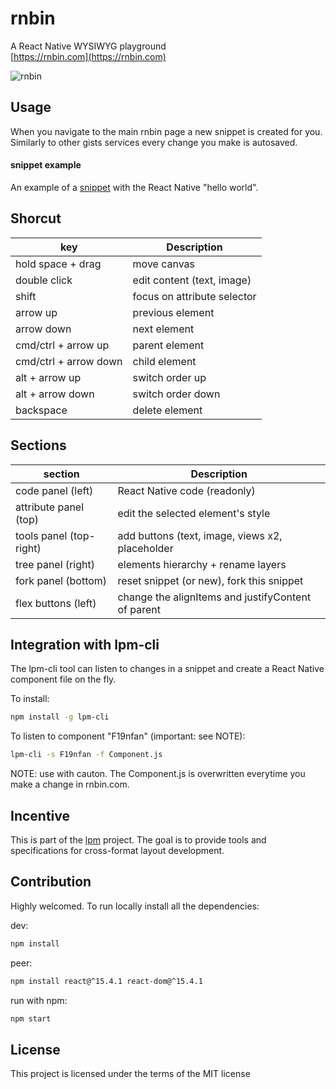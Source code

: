 # rnbin

A React Native WYSIWYG playground  
[https://rnbin.com](https://rnbin.com)

![rnbin](https://github.com/dht/rnbin/raw/master/app/images/screenshot.png "rnbin screenshot")


## Usage

When you navigate to the main rnbin page a new snippet is created for you. 
Similarly to other gists services every change you make is autosaved. 

#### snippet example

An example of a [snippet](https://rnbin.com/#/a181da77) with the React Native "hello world".

## Shorcut

| key                   | Description                                   |
| --------------------- | --------------------------------------------- |
| hold space + drag     | move canvas                                   |  
| double click          | edit content (text, image)                    |  
| shift                 | focus on attribute selector                   |
| arrow up              | previous element                              |
| arrow down            | next element                                  |
| cmd/ctrl + arrow up   | parent element                                |
| cmd/ctrl + arrow down | child element                                 |
| alt + arrow up        | switch order up                               |
| alt + arrow down      | switch order down                             |
| backspace             | delete element                                |

## Sections

| section                 | Description                                        |
| ----------------------- | -------------------------------------------------- |
| code panel (left)       | React Native code (readonly)                       | 
| attribute panel (top)   | edit the selected element's style                  |
| tools panel (top-right) | add buttons (text, image, views x2, placeholder    |
| tree panel (right)      | elements hierarchy + rename layers                 |
| fork panel (bottom)     | reset snippet (or new), fork this snippet          |
| flex buttons (left)     | change the alignItems and justifyContent of parent |


## Integration with lpm-cli

The lpm-cli tool can listen to changes in a snippet and create a React Native component file on the fly.

To install:
```sh
npm install -g lpm-cli
```

To listen to component "F19nfan" (important: see NOTE):
```sh
lpm-cli -s F19nfan -f Component.js
```
NOTE: use with cauton. The Component.js is overwritten everytime you make a change in rnbin.com.

## Incentive    
This is part of the [lpm](https://github.com/dht/lpm) project. The goal is to provide tools and specifications for cross-format layout development.

## Contribution
Highly welcomed. To run locally install all the dependencies:

dev:
```sh
npm install
```

peer:
```sh
npm install react@^15.4.1 react-dom@^15.4.1
```

run with npm:
```sh
npm start
```


## License
This project is licensed under the terms of the MIT license

